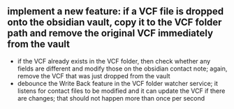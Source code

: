 ## implement a new feature: if a VCF file is dropped onto the obsidian vault, copy it to the VCF folder path and remove the original VCF immediately from the vault

- if the VCF already exists in the VCF folder, then check whether any fields are different and modify those on the obsidian contact note; again, remove the VCF that was just dropped from the vault
- debounce the Write Back feature in the VCF folder watcher service; it listens for contact files to be modified and it can update the VCF if there are changes; that should not happen more than once per second
